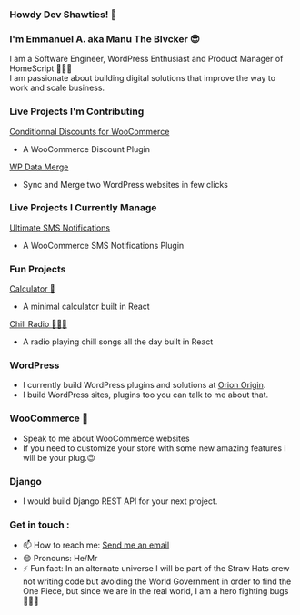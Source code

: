 ### Howdy Dev Shawties! 👋

### I'm Emmanuel A. aka Manu The Blvcker 😎
I am a Software Engineer, WordPress Enthusiast and Product Manager of HomeScript 👩🏾‍💻  
I am passionate about building digital solutions that improve the way to work and scale business.


### Live Projects I'm Contributing
[Conditionnal Discounts for WooCommerce]([https://discountsuiteforwp.com/](https://www.orionorigin.com/product/conditional-discounts-for-woocommerce))
- A WooCommerce Discount Plugin

[WP Data Merge](https://wpdatamerge.com/)
- Sync and Merge two WordPress websites in few clicks

### Live Projects I Currently Manage 
[Ultimate SMS Notifications](https://wordpress.org/plugins/ultimate-sms-notifications)
- A WooCommerce SMS Notifications Plugin

### Fun Projects 
[Calculator 🧮](https://github.com/manutheblacker/react-calculator) 
- A minimal calculator built in React

[Chill Radio 🦸🏽‍♀️](https://github.com/manutheblacker/chillradio)
- A radio playing chill songs all the day built in React

### WordPress
- I currently build WordPress plugins and solutions at [Orion Origin](http://orionorigin.com/).
- I build WordPress sites, plugins too you can talk to me about that. 

### WooCommerce 💬
- Speak to me about WooCommerce websites
- If you need to customize your store with some new amazing features i will be your plug.😉  

### Django 
- I would build Django REST API for your next project.  
  
### Get in touch :  
- 📫 How to reach me: [Send me an email](mailto:emmanuel.adekplovi@homescriptone.com)
- 😄 Pronouns: He/Mr
- ⚡ Fun fact: In an alternate universe I will be part of the Straw Hats crew not writing code but avoiding the World Government in order to find the One Piece, but since we are in the real world, I am a hero fighting bugs 👨🏾‍💻

